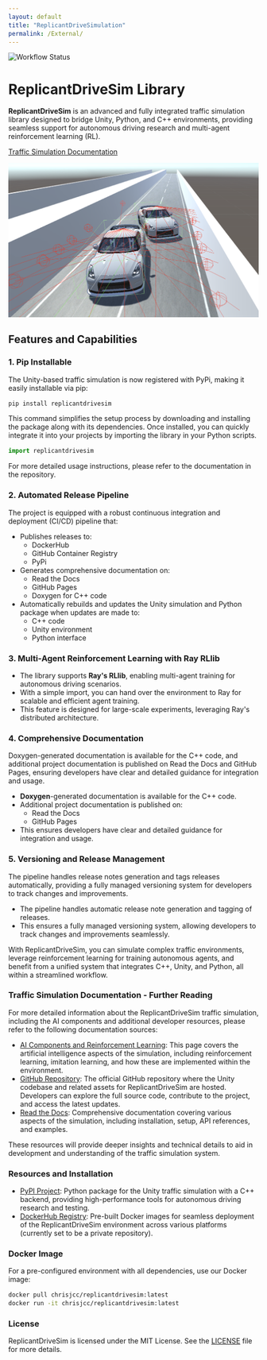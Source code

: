 ```yaml
---
layout: default
title: "ReplicantDriveSimulation"
permalink: /External/
---
```


![Workflow Status](https://github.com/chrisjcc/ReplicantDriveSim/actions/workflows/deploy-gh-pages.yml/badge.svg?branch=main)

# ReplicantDriveSim Library

**ReplicantDriveSim** is an advanced and fully integrated traffic simulation library designed to bridge Unity, Python, and C++ environments, providing seamless support for autonomous driving research and multi-agent reinforcement learning (RL).

[Traffic Simulation Documentation](https://chrisjcc.github.io/ReplicantDriveSim/)

![ReplicantDriveSim](https://raw.githubusercontent.com/chrisjcc/ReplicantDriveSim/main/External/images/ReplicantDriveSim.png)

## Features and Capabilities

### 1. Pip Installable
The Unity-based traffic simulation is now registered with PyPi, making it easily installable via pip:

```bash
pip install replicantdrivesim
```

This command simplifies the setup process by downloading and installing the package along with its dependencies. Once installed, you can quickly integrate it into your projects by importing the library in your Python scripts.

```python
import replicantdrivesim
```

For more detailed usage instructions, please refer to the documentation in the repository.


### 2. Automated Release Pipeline
The project is equipped with a robust continuous integration and deployment (CI/CD) pipeline that:

- Publishes releases to:
  - DockerHub
  - GitHub Container Registry
  - PyPi
- Generates comprehensive documentation on:
  - Read the Docs
  - GitHub Pages
  - Doxygen for C++ code
- Automatically rebuilds and updates the Unity simulation and Python package when updates are made to:
  - C++ code
  - Unity environment
  - Python interface

### 3. Multi-Agent Reinforcement Learning with Ray RLlib
- The library supports **Ray's RLlib**, enabling multi-agent training for autonomous driving scenarios.
- With a simple import, you can hand over the environment to Ray for scalable and efficient agent training.
- This feature is designed for large-scale experiments, leveraging Ray's distributed architecture.

### 4. Comprehensive Documentation
Doxygen-generated documentation is available for the C++ code, and additional project documentation is published on Read the Docs and GitHub Pages, ensuring developers have clear and detailed guidance for integration and usage.

- **Doxygen**-generated documentation is available for the C++ code.
- Additional project documentation is published on:
  - Read the Docs
  - GitHub Pages
- This ensures developers have clear and detailed guidance for integration and usage.

### 5. Versioning and Release Management
The pipeline handles release notes generation and tags releases automatically, providing a fully managed versioning system for developers to track changes and improvements.

- The pipeline handles automatic release note generation and tagging of releases.
- This ensures a fully managed versioning system, allowing developers to track changes and improvements seamlessly.

With ReplicantDriveSim, you can simulate complex traffic environments, leverage reinforcement learning for training autonomous agents, and benefit from a unified system that integrates C++, Unity, and Python, all within a streamlined workflow.

### Traffic Simulation Documentation - Further Reading
For more detailed information about the ReplicantDriveSim traffic simulation, including the AI components and additional developer resources, please refer to the following documentation sources:

- [AI Components and Reinforcement Learning](https://chrisjcc.github.io/ReplicantDriveSim/rl/): This page covers the artificial intelligence aspects of the simulation, including reinforcement learning, imitation learning, and how these are implemented within the environment.
- [GitHub Repository](https://github.com/chrisjcc/ReplicantDriveSim/): The official GitHub repository where the Unity codebase and related assets for ReplicantDriveSim are hosted. Developers can explore the full source code, contribute to the project, and access the latest updates.
- [Read the Docs](https://replicantdrivesim.readthedocs.io/en/latest/): Comprehensive documentation covering various aspects of the simulation, including installation, setup, API references, and examples.

These resources will provide deeper insights and technical details to aid in development and understanding of the traffic simulation system.

### Resources and Installation
- [PyPI Project](https://pypi.org/project/ReplicantDriveSim/): Python package for the Unity traffic simulation with a C++ backend, providing high-performance tools for autonomous driving research and testing.
- [DockerHub Registry](https://hub.docker.com/repository/docker/chrisjcc/replicantdrivesim/general): Pre-built Docker images for seamless deployment of the ReplicantDriveSim environment across various platforms (currently set to be a private repository).

### Docker Image
For a pre-configured environment with all dependencies, use our Docker image:
```bash
docker pull chrisjcc/replicantdrivesim:latest
docker run -it chrisjcc/replicantdrivesim:latest
```

### License
ReplicantDriveSim is licensed under the MIT License. See the [LICENSE](https://github.com/chrisjcc/ReplicantDriveSim/blob/main/LICENSE) file for more details.


